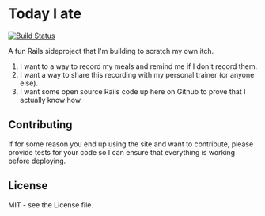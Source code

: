 Today I ate
===========

[![Build Status](https://travis-ci.org/[lengarvey]/[todayiate].png)](https://travis-ci.org/[lengarvey]/[todayiate])

A fun Rails sideproject that I'm building to scratch my own itch.

1. I want to a way to record my meals and remind me if I don't record them.
2. I want a way to share this recording with my personal trainer (or anyone else).
3. I want some open source Rails code up here on Github to prove that I actually know how.

Contributing
------------

If for some reason you end up using the site and want to contribute, please provide
tests for your code so I can ensure that everything is working before deploying.

License
-------

MIT - see the License file.
